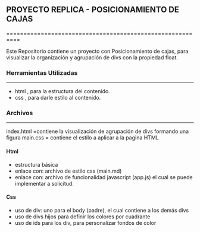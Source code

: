 ## PROYECTO REPLICA - POSICIONAMIENTO DE CAJAS
==========================================================

Este Repositorio contiene un proyecto con Posicionamiento de cajas,
para visualizar la organización y agrupación de divs con la propiedad float.


### Herramientas Utilizadas
---------------------------
* html , para la estructura del contenido.
* css  , para darle estilo al contenido.


### Archivos
---------------------------
index.html  =contiene la visualización de agrupación de divs formando una figura
main.css  = contiene el estilo a aplicar a la pagina HTML

#### Html
+ estructura básica
+ enlace con: archivo de estilo css (main.md)
+ enlace con: archivo de funcionalidad javascript (app.js) el cual se puede
  implementar a solicitud.

#### Css
* uso de div: uno para el body (padre), el cual contiene a los demás divs
* uso de divs hijos para definir los colores por cuadrante
* uso de ids para los div, para personalizar fondos de color
